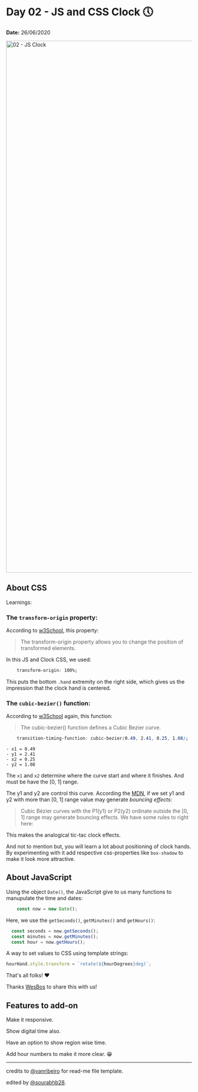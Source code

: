 # Day 02 - JS and CSS Clock 🕔

**Date:** 26/06/2020

<img width="1440" alt="02 - JS Clock" src="https://user-images.githubusercontent.com/93050571/175816190-229fb249-f864-47d0-90db-8d93d05ba0b8.png">

## About CSS

Learnings:

### The `transform-origin` property:

According to [w3School](https://www.w3schools.com/cssref/css3_pr_transform-origin.asp), this property:

> The transform-origin property allows you to change the position of transformed elements.

In this JS and Clock CSS, we used:

```css
    transform-origin: 100%;
```
This puts the bottom `.hand` extremity on the right side, which gives us the impression that the clock hand is centered.

### The `cubic-bezier()` function:

According to [w3School](https://www.w3schools.com/cssref/func_cubic-bezier.asp) again, this function:

>The cubic-bezier() function defines a Cubic Bezier curve.

```css
    transition-timing-function: cubic-bezier(0.49, 2.41, 0.25, 1.08);
```
```
- x1 = 0.49
- y1 = 2.41 
- x2 = 0.25
- y2 = 1.08
```

The `x1` and `x2` determine where the curve start and where it finishes. And must be have the [0, 1] range.

The y1 and y2 are control this curve. According the [MDN](https://developer.mozilla.org/en-US/docs/Web/CSS/easing-function), if we set y1 and y2 with more than [0, 1] range value may generate _bouncing effects_:

> Cubic Bézier curves with the P1(y1) or P2(y2) ordinate outside the [0, 1] range may generate bouncing effects.
We have some rules to right here:

This makes the analogical tic-tac clock effects.

And not to mention but, you will learn a lot about positioning of clock hands. By experimenting with it add respective css-properties like `box-shadow` to make it look more attractive.  

## About JavaScript

Using the object `Date()`, the JavaScript give to us many functions to manupulate the time and dates:

```javascript
    const now = new Date();
```

Here, we use the `getSeconds()`, `getMinutes()` and `getHours()`:

```javascript
  const seconds = now.getSeconds();
  const minutes = now.getMinutes();
  const hour = now.getHours();
```

A way to set values to CSS using template strings:

```javascript
hourHand.style.transform = `rotate(${hourDegrees}deg)`;
```

That's all folks! ❤️

Thanks [WesBos](https://github.com/wesbos) to share this with us! 

## Features to add-on

Make it responsive. 

Show digital time also.

Have an option to show region wise time.

Add hour numbers to make it more clear. 😁

---
credits to [@vanribeiro](https://github.com/vanribeiro) for read-me file template.

edited by [@sourabhb28](https://github.com/sourabhb28).
